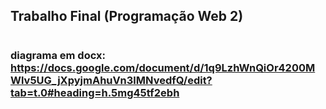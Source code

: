 ## Trabalho Final (Programação Web 2)
#
### diagrama em docx: https://docs.google.com/document/d/1q9LzhWnQiOr4200MWlv5UG_jXpyjmAhuVn3lMNvedfQ/edit?tab=t.0#heading=h.5mg45tf2ebh
